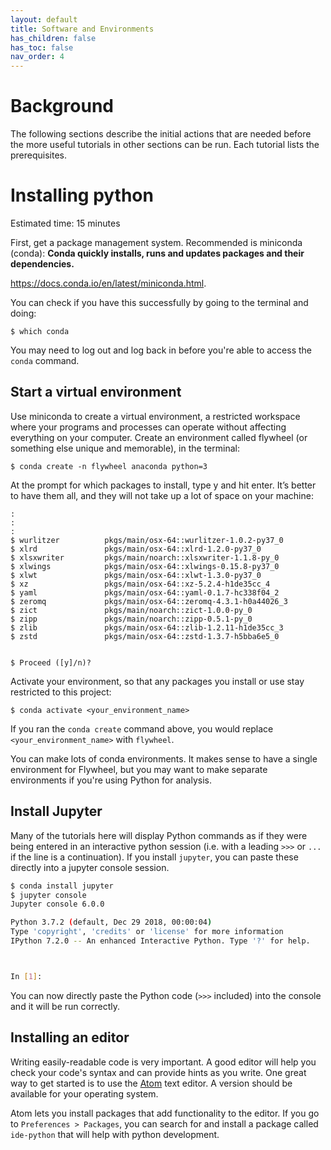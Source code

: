 ```yaml
---
layout: default
title: Software and Environments
has_children: false
has_toc: false
nav_order: 4
---
```



# Background

The following sections describe the initial actions that are needed before the more useful tutorials in other sections can be run. Each tutorial lists the prerequisites.

# Installing python

Estimated time: 15 minutes

First, get a package management system. Recommended is miniconda (conda): **Conda quickly installs, runs and updates packages and their dependencies.**

https://docs.conda.io/en/latest/miniconda.html.

You can check if you have this successfully by going to the terminal and doing:
```
$ which conda
```

You may need to log out and log back in before you're able to access the `conda` command.

## Start a virtual environment

Use miniconda to create a virtual environment, a restricted workspace where your programs and processes can operate without affecting everything on your computer. Create an environment called flywheel (or something else unique and memorable), in the terminal:
```
$ conda create -n flywheel anaconda python=3
```
At the prompt for which packages to install, type y and hit enter. It’s better to have them all, and they will not take up a lot of space on your machine:
```
:
:
:
$ wurlitzer          pkgs/main/osx-64::wurlitzer-1.0.2-py37_0
$ xlrd               pkgs/main/osx-64::xlrd-1.2.0-py37_0
$ xlsxwriter         pkgs/main/noarch::xlsxwriter-1.1.8-py_0
$ xlwings            pkgs/main/osx-64::xlwings-0.15.8-py37_0
$ xlwt               pkgs/main/osx-64::xlwt-1.3.0-py37_0
$ xz                 pkgs/main/osx-64::xz-5.2.4-h1de35cc_4
$ yaml               pkgs/main/osx-64::yaml-0.1.7-hc338f04_2
$ zeromq             pkgs/main/osx-64::zeromq-4.3.1-h0a44026_3
$ zict               pkgs/main/noarch::zict-1.0.0-py_0
$ zipp               pkgs/main/noarch::zipp-0.5.1-py_0
$ zlib               pkgs/main/osx-64::zlib-1.2.11-h1de35cc_3
$ zstd               pkgs/main/osx-64::zstd-1.3.7-h5bba6e5_0


$ Proceed ([y]/n)?
```

Activate your environment, so that any packages you install or use stay restricted to this project:

```
$ conda activate <your_environment_name>
```

If you ran the `conda create` command above, you would replace `<your_environment_name>` with `flywheel`.

You can make lots of conda environments. It makes sense to have a single environment for Flywheel, but you may want to make separate environments if you're using Python for analysis.

## Install Jupyter

Many of the tutorials here will display Python commands as if they were being entered in an interactive python session (i.e. with a leading `>>>` or `...` if the line is a continuation). If you install `jupyter`, you can paste these directly into a jupyter console session.

```bash
$ conda install jupyter
$ jupyter console
Jupyter console 6.0.0

Python 3.7.2 (default, Dec 29 2018, 00:00:04)
Type 'copyright', 'credits' or 'license' for more information
IPython 7.2.0 -- An enhanced Interactive Python. Type '?' for help.



In [1]:  

```

You can now directly paste the Python code (`>>>` included) into the console and it will be run correctly.


## Installing an editor

Writing easily-readable code is very important. A good editor will help you check your code's syntax and can provide hints as you write. One great way to get started is to use the [Atom](https://atom.io/) text editor. A version should be available for your operating system.

Atom lets you install packages that add functionality to the editor. If you go to `Preferences > Packages`, you can search for and install a package called `ide-python` that will help with python development.
